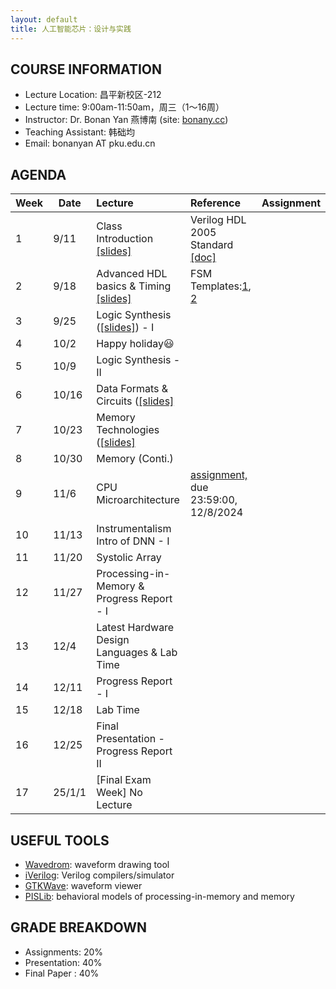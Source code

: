 ```yaml
---
layout: default
title: 人工智能芯片：设计与实践
---
```


## COURSE INFORMATION

- Lecture Location: 昌平新校区-212
- Lecture time:	9:00am-11:50am，周三（1～16周）
- Instructor: Dr. Bonan Yan 燕博南 (site: [bonany.cc](https://bonany.cc))
- Teaching Assistant: 韩础均
- Email:	bonanyan AT pku.edu.cn

## AGENDA

| Week | Date   | Lecture                                                                 | Reference                                                                                                | Assignment |
| ---- | ------ | :---------------------------------------------------------------------- | :------------------------------------------------------------------------------------------------------- | ---------- |
| 1    | 9/11   | Class Introduction [\[slides\]](/assets/lec/Lec1_intro.pdf)             | Verilog HDL 2005 Standard [\[doc\]](/assets/lec/IEEE.1364-2005_Verilog2005.pdf)                          |            |
| 2    | 9/18   | Advanced HDL basics & Timing [\[slides\]](/assets/lec/Lec2_verilog.pdf) | FSM Templates:[1](/assets/other/mealy_state_machine_v.zip), [2](/assets/other/moore_state_machine_v.zip) |            |
| 3    | 9/25   | Logic Synthesis ([\[slides\]](/assets/lec/Lec3_logicsyn.pdf)) - I       |                                                                                                          |            |
| 4    | 10/2   | Happy holiday😃                                                        |                                                                                                          |            |
| 5    | 10/9   | Logic Synthesis - II                                                    |                                                                                                          |            |
| 6    | 10/16  | Data Formats & Circuits ([\[slides\]](/assets/lec/Lec4_arithmetics.pdf) |                                                                                                          |            |
| 7    | 10/23  | Memory   Technologies ([\[slides\]](/assets/lec/Lec5_memory.pdf)        |                                                                                                          |            |
| 8    | 10/30  | Memory (Conti.)                                                         |                                                                                                          |            |
| 9    | 11/6   | CPU Microarchitecture                                                   | [assignment,](/assets/assignment/assignment.pdf) due 23:59:00, 12/8/2024                                 |            |
| 10   | 11/13  | Instrumentalism Intro of DNN - I                                        |                                                                                                          |            |
| 11   | 11/20  | Systolic Array                                                          |                                                                                                          |            |
| 12   | 11/27  | Processing-in-Memory  & Progress Report - I                             |                                                                                                          |            |
| 13   | 12/4   | Latest Hardware Design Languages & Lab Time                             |                                                                                                          |            |
| 14   | 12/11  | Progress Report - I                                                     |                                                                                                          |            |
| 15   | 12/18  | Lab Time                                                                |                                                                                                          |            |
| 16   | 12/25  | Final Presentation - Progress Report II                                 |                                                                                                          |            |
| 17   | 25/1/1 | [Final Exam Week] No Lecture                                            |                                                                                                          |            |

## USEFUL TOOLS

- [Wavedrom](https://wavedrom.com): waveform drawing tool
- [iVerilog](https://github.com/steveicarus/iverilog): Verilog compilers/simulator
- [GTKWave](https://gtkwave.sourceforge.net): waveform viewer
- [PISLib](https://bonany.gitlab.io/pis/): behavioral models of processing-in-memory and memory


## GRADE BREAKDOWN

- Assignments: 20%
- Presentation: 40%
- Final Paper : 40%
